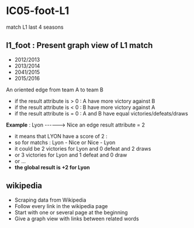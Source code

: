 # IC05-foot-L1
match L1 last 4 seasons


## l1_foot : Present graph view of L1 match
- 2012/2013
- 2013/2014
- 2041/2015
- 2015/2016


An oriented edge from team A to team B
- if the result attribute is > 0 : A have more victory against B
- if the result attribute is < 0 : B have more victory against A
- if the result attribute is = 0 : A and B have equal victories/defeats/draws

<b>Example</b> : Lyon ------> Nice
an edge result attribute = 2

- it means that LYON have a score of 2 :
- so for matchs : Lyon - Nice or Nice - Lyon
- it could be 2 victories for Lyon and 0 defeat and 2 draws
- or 3 victories for Lyon and 1 defeat and 0 draw
- or ...
- <b>the global result is +2 for Lyon</b>


## wikipedia
- Scraping data from Wikipedia
- Follow every link in the wikipedia page
- Start with one or several page at the beginning
- Give a graph view with links between related words
